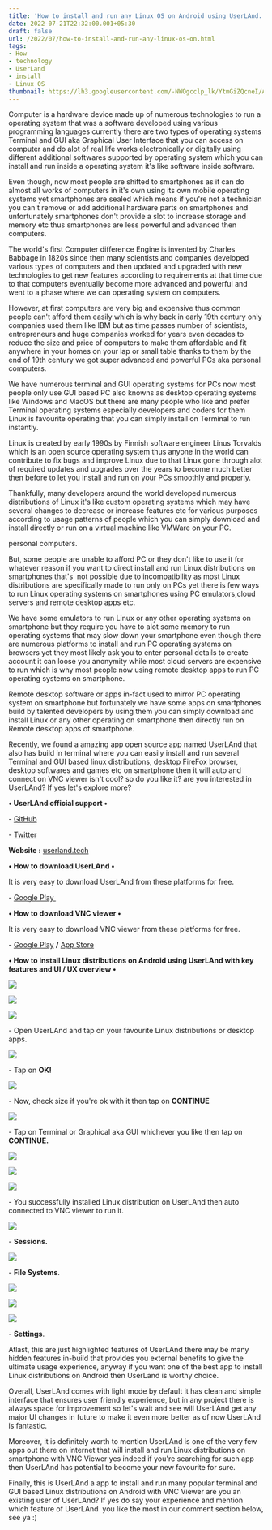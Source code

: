 ```yaml
---
title: 'How to install and run any Linux OS on Android using UserLAnd.'
date: 2022-07-21T22:32:00.001+05:30
draft: false
url: /2022/07/how-to-install-and-run-any-linux-os-on.html
tags: 
- How
- technology
- UserLand
- install
- Linux OS
thumbnail: https://lh3.googleusercontent.com/-NWOgcclp_lk/YtmGiZQcneI/AAAAAAAAMmo/_7nDPLnyUJAJGHlPyufowsEUkoqo--AcQCNcBGAsYHQ/s1600/1658422909972967-0.png
---
```


  

  

  

Computer is a hardware device made up of numerous technologies to run a operating system that was a software developed using various programming languages currently there are two types of operating systems Terminal and GUI aka Graphical User Interface that you can access on computer and do alot of real life works electronically or digitally using different additional softwares supported by operating system which you can install and run inside a operating system it's like software inside software.

  

Even though, now most people are shifted to smartphones as it can do almost all works of computers in it's own using its own mobile operating systems yet smartphones are sealed which means if you're not a technician you can't remove or add additional hardware parts on smartphones and unfortunately smartphones don't provide a slot to increase storage and memory etc thus smartphones are less powerful and advanced then computers.

  

The world's first Computer difference Engine is invented by Charles Babbage in 1820s since then many scientists and companies developed various types of computers and then updated and upgraded with new technologies to get new features according to requirements at that time due to that computers eventually become more advanced and powerful and went to a phase where we can operating system on computers.

  

However, at first computers are very big and expensive thus common people can't afford them easily which is why back in early 19th century only companies used them like IBM but as time passes number of scientists, entrepreneurs and huge companies worked for years even decades to reduce the size and price of computers to make them affordable and fit anywhere in your homes on your lap or small table thanks to them by the end of 19th century we got super advanced and powerful PCs aka personal computers.

  

We have numerous terminal and GUI operating systems for PCs now most people only use GUI based PC also knowns as desktop operating systems like Windows and MacOS but there are many people who like and prefer Terminal operating systems especially developers and coders for them Linux is favourite operating that you can simply install on Terminal to run instantly.

  

Linux is created by early 1990s by Finnish software engineer Linus Torvalds which is an open source operating system thus anyone in the world can contribute to fix bugs and improve Linux due to that Linux gone through alot of required updates and upgrades over the years to become much better then before to let you install and run on your PCs smoothly and properly.

  

Thankfully, many developers around the world developed numerous distributions of Linux it's like custom operating systems which may have several changes to decrease or increase features etc for various purposes according to usage patterns of people which you can simply download and install directly or run on a virtual machine like VMWare on your PC.

personal computers.

  

But, some people are unable to afford PC or they don't like to use it for whatever reason if you want to direct install and run Linux distributions on smartphones that's  not possible due to incompatibility as most Linux distributions are specifically made to run only on PCs yet there is few ways to run Linux operating systems on smartphones using PC emulators,cloud servers and remote desktop apps etc.

  

We have some emulators to run Linux or any other operating systems on smartphone but they require you have to alot some memory to run operating systems that may slow down your smartphone even though there are numerous platforms to install and run PC operating systems on browsers yet they most likely ask you to enter personal details to create account it can loose you anonymity while most cloud servers are expensive to run which is why most people now using remote desktop apps to run PC operating systems on smartphone.

  

Remote desktop software or apps in-fact used to mirror PC operating system on smartphone but fortunately we have some apps on smartphones build by talented developers by using them you can simply download and install Linux or any other operating on smartphone then directly run on Remote desktop apps of smartphone.

  

Recently, we found a amazing app open source app named UserLAnd that also has build in terminal where you can easily install and run several Terminal and GUI based linux distributions, desktop FireFox browser, desktop softwares and games etc on smartphone then it will auto and connect on VNC viewer isn't cool? so do you like it? are you interested in UserLAnd? If yes let's explore more?

  

**• UserLAnd official support •**

\- [GitHub](https://github.com/CypherpunkArmory/UserLAnd/wiki/Getting-Started-in-UserLAnd)

\- [Twitter](https://twitter.com/userlandtech)

  

**Website :** [userland.tech](http://userland.tech)

**• How to download UserLAnd •**

It is very easy to download UserLAnd from these platforms for free.

  

\- [Google Play ](https://play.google.com/store/apps/details?id=tech.ula)

**• How to download VNC viewer •**

It is very easy to download VNC viewer from these platforms for free.

  

\- [Google Play](https://play.google.com/store/apps/details?id=com.realvnc.viewer.android) **/** [App Store](https://apps.apple.com/us/app/vnc-viewer-remote-desktop/id352019548)

**• How to install Linux distributions on Android using UserLAnd with key features and UI / UX overview •**

 **![](https://lh3.googleusercontent.com/-3h4OynhiW98/YtmGf9zCDPI/AAAAAAAAMmk/pD0IioK8FTsF6VuuJYgw4lw_f5LaADmJQCNcBGAsYHQ/s1600/1658422903445474-1.png)** 

 **![](https://lh3.googleusercontent.com/-U0njQoSOtw0/YtmGeJEyuvI/AAAAAAAAMmg/ABsmL4oZq08rAsuWmH_J8VQJaPbl8JCIgCNcBGAsYHQ/s1600/1658422896906344-2.png)** 

 **![](https://lh3.googleusercontent.com/-VcEepi8NljQ/YtmGcvk_uVI/AAAAAAAAMmc/9Jyl_3gY3V0sBeaEzyniMCQxXidhLuxVACNcBGAsYHQ/s1600/1658422888668375-3.png)** 

\- Open UserLAnd and tap on your favourite Linux distributions or desktop apps.

  

 ![](https://lh3.googleusercontent.com/-bx0ybNHwFgE/YtmGaf6UtYI/AAAAAAAAMmY/041aD5LpZV8_bjxDOb0acQLmUQCA9gj4QCNcBGAsYHQ/s1600/1658422882288346-4.png) 

  

\- Tap on **OK!**

 **![](https://lh3.googleusercontent.com/-N7kSnh4XSDM/YtmGYyNIQpI/AAAAAAAAMmU/FFwUu0hD8rgGgMpgZsUOutIcFmFUhxYtwCNcBGAsYHQ/s1600/1658422876110853-5.png)** 

\- Now, check size if you're ok with it then tap on **CONTINUE**

 **![](https://lh3.googleusercontent.com/-Nv1Ovvj1s_8/YtmGXcALXqI/AAAAAAAAMmQ/-Y7b579Ss20-a45nN-H_7UFKZ0w_rgNLwCNcBGAsYHQ/s1600/1658422870148556-6.png)** 

\- Tap on Terminal or Graphical aka GUI whichever you like then tap on **CONTINUE.**

 **![](https://lh3.googleusercontent.com/-8KMQTOgfJCE/YtmGIXyYJ9I/AAAAAAAAMl8/XBQY80pDWdg2wSfXSfejxo2pcR1UH3RswCNcBGAsYHQ/s1600/1658422808238024-7.png)** 

 **![](https://lh3.googleusercontent.com/-Qh6muoFbxXo/YtmGGF9yFeI/AAAAAAAAMl4/bUgHSssfBbcX9hAiMwJxzMTadxRmdbREACNcBGAsYHQ/s1600/1658422800179404-8.png)** 

 **![](https://lh3.googleusercontent.com/-TcaFWGAOxlk/YtmGERpQ_iI/AAAAAAAAMl0/J2CvzPf1d7MISAP7qU4oYDTtnq71ZP7IACNcBGAsYHQ/s1600/1658422792178831-9.png)** 

\- You successfully installed Linux distribution on UserLAnd then auto connected to VNC viewer to run it. 

 **![](https://lh3.googleusercontent.com/-H8pNL9lP3BY/YtmGCLzqsiI/AAAAAAAAMlw/53SRHXRQ6OI89OnErBW1619OYse6jxvYQCNcBGAsYHQ/s1600/1658422783618659-10.png)** 

\- **Sessions.**

 **![](https://lh3.googleusercontent.com/-h1MOxLlsR04/YtmGAASSq6I/AAAAAAAAMls/zIBLfOeG7HENp4JEUxtHZxKoFgHvPIKBwCNcBGAsYHQ/s1600/1658422774976758-11.png)** 

\- **File Systems**.

  

 ![](https://lh3.googleusercontent.com/-Cir_9lk_C04/YtmF94IYDkI/AAAAAAAAMlo/j17ykHiC9VshwDZLJaa4OzH45JeOJGkiQCNcBGAsYHQ/s1600/1658422764642041-12.png) 

  

 ![](https://lh3.googleusercontent.com/-mMnI3txCjMM/YtmF7a5POGI/AAAAAAAAMlk/rt7eEmZ_znU2vIO1br5N_zIjhvOYw6o0wCNcBGAsYHQ/s1600/1658422760401440-13.png) 

  

 ![](https://lh3.googleusercontent.com/--UfK7BPxa-Q/YtmF6dwEDDI/AAAAAAAAMlg/icR605G-huolEDk5sEhPaD5MHLBcRlXwwCNcBGAsYHQ/s1600/1658422750102173-14.png) 

  

\- **Settings**.

  

Atlast, this are just highlighted features of UserLAnd there may be many hidden features in-build that provides you external benefits to give the ultimate usage experience, anyway if you want one of the best app to install Linux distributions on Android then UserLand is worthy choice.

  

Overall, UserLAnd comes with light mode by default it has clean and simple interface that ensures user friendly experience, but in any project there is always space for improvement so let's wait and see will UserLAnd get any major UI changes in future to make it even more better as of now UserLAnd is fantastic.  

  

Moreover, it is definitely worth to mention UserLAnd is one of the very few apps out there on internet that will install and run Linux distributions on smartphone with VNC Viewer yes indeed if you're searching for such app then UserLAnd has potential to become your new favourite for sure.

  

Finally, this is UserLAnd a app to install and run many popular terminal and GUI based Linux distributions on Android with VNC Viewer are you an existing user of UserLAnd? If yes do say your experience and mention which feature of UserLAnd  you like the most in our comment section below, see ya :)
